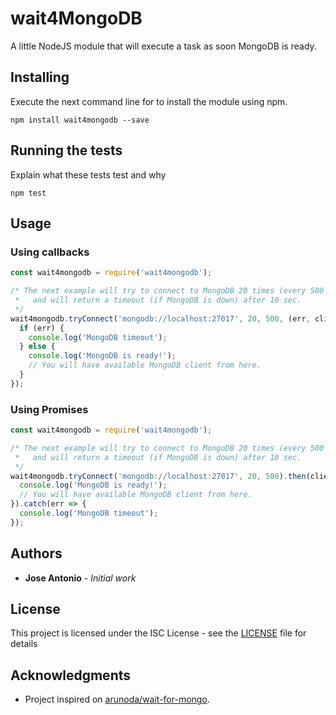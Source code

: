 # wait4MongoDB

A little NodeJS module that will execute a task as soon MongoDB is ready.

## Installing

Execute the next command line for to install the module using npm.

```
npm install wait4mongodb --save
```

## Running the tests

Explain what these tests test and why

```
npm test
```

## Usage

### Using callbacks

```javascript
const wait4mongodb = require('wait4mongodb');

/* The next example will try to connect to MongoDB 20 times (every 500 milliseconds) 
 *   and will return a timeout (if MongoDB is down) after 10 sec. 
 */
wait4mongodb.tryConnect('mongodb://localhost:27017', 20, 500, (err, client) => {
  if (err) {
    console.log('MongoDB timeout');
  } else {
    console.log('MongoDB is ready!');
    // You will have available MongoDB client from here.
  }
});
```

### Using Promises

```javascript
const wait4mongodb = require('wait4mongodb');

/* The next example will try to connect to MongoDB 20 times (every 500 milliseconds) 
 *   and will return a timeout (if MongoDB is down) after 10 sec. 
 */
wait4mongodb.tryConnect('mongodb://localhost:27017', 20, 500).then(client => {
  console.log('MongoDB is ready!');
  // You will have available MongoDB client from here.
}).catch(err => {
  console.log('MongoDB timeout');
});
```

## Authors

* **Jose Antonio** - *Initial work*

## License

This project is licensed under the ISC License - see the [LICENSE](LICENSE) file for details

## Acknowledgments

* Project inspired on [arunoda/wait-for-mongo](https://github.com/arunoda/wait-for-mongo).

